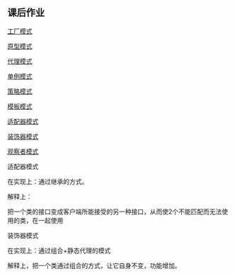 ## 课后作业

[工厂模式](home-factory)



[原型模式](home-prototype)



[代理模式](home-proxy)



[单例模式](home-singleton)



[策略模式](home-strategy)



[模板模式](home-template)



[适配器模式](home-adapter)



[装饰器模式](home-decorator)



[观察者模式](home-observer)













适配器模式 

在实现上：通过继承的方式。

解释上：

把一个类的接口变成客户端所能接受的另一种接口，从而使2个不能匹配而无法使用的类，在一起使用











装饰器模式

在实现上：通过组合+静态代理的模式

解释上，把一个类通过组合的方式，让它自身不变，功能增加。























